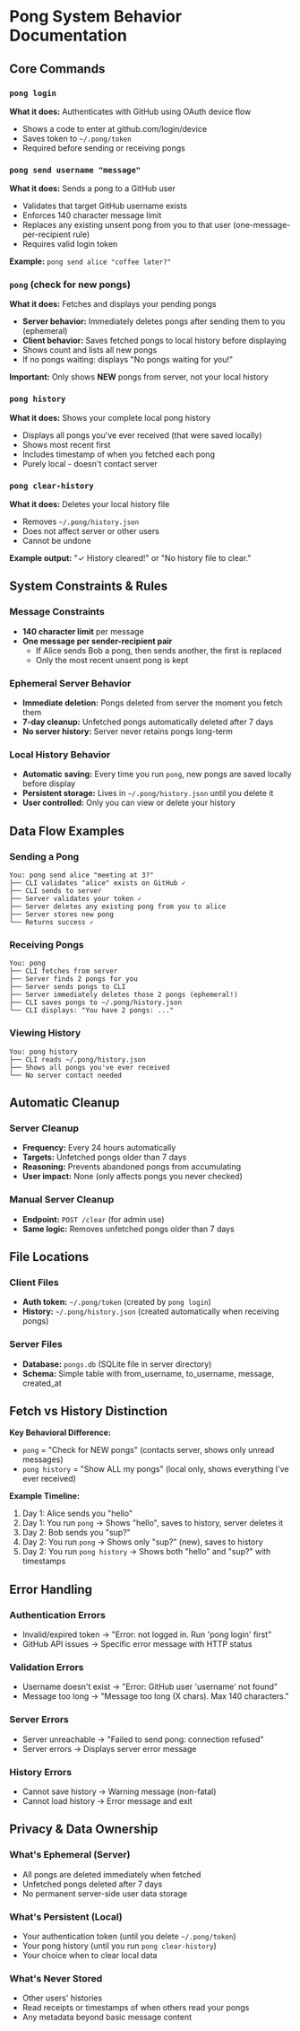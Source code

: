 # Pong System Behavior Documentation

## Core Commands

### `pong login`
**What it does:** Authenticates with GitHub using OAuth device flow
- Shows a code to enter at github.com/login/device
- Saves token to `~/.pong/token` 
- Required before sending or receiving pongs

### `pong send username "message"`
**What it does:** Sends a pong to a GitHub user
- Validates that target GitHub username exists
- Enforces 140 character message limit
- Replaces any existing unsent pong from you to that user (one-message-per-recipient rule)
- Requires valid login token

**Example:** `pong send alice "coffee later?"`

### `pong` (check for new pongs)
**What it does:** Fetches and displays your pending pongs
- **Server behavior:** Immediately deletes pongs after sending them to you (ephemeral)
- **Client behavior:** Saves fetched pongs to local history before displaying
- Shows count and lists all new pongs
- If no pongs waiting: displays "No pongs waiting for you!"

**Important:** Only shows **NEW** pongs from server, not your local history

### `pong history`
**What it does:** Shows your complete local pong history
- Displays all pongs you've ever received (that were saved locally)
- Shows most recent first
- Includes timestamp of when you fetched each pong
- Purely local - doesn't contact server

### `pong clear-history`
**What it does:** Deletes your local history file
- Removes `~/.pong/history.json`
- Does not affect server or other users
- Cannot be undone

**Example output:** "✓ History cleared!" or "No history file to clear."

## System Constraints & Rules

### Message Constraints
- **140 character limit** per message
- **One message per sender-recipient pair** 
  - If Alice sends Bob a pong, then sends another, the first is replaced
  - Only the most recent unsent pong is kept

### Ephemeral Server Behavior
- **Immediate deletion:** Pongs deleted from server the moment you fetch them
- **7-day cleanup:** Unfetched pongs automatically deleted after 7 days
- **No server history:** Server never retains pongs long-term

### Local History Behavior
- **Automatic saving:** Every time you run `pong`, new pongs are saved locally before display
- **Persistent storage:** Lives in `~/.pong/history.json` until you delete it
- **User controlled:** Only you can view or delete your history

## Data Flow Examples

### Sending a Pong
```
You: pong send alice "meeting at 3?"
├── CLI validates "alice" exists on GitHub ✓
├── CLI sends to server
├── Server validates your token ✓
├── Server deletes any existing pong from you to alice
├── Server stores new pong
└── Returns success ✓
```

### Receiving Pongs
```
You: pong
├── CLI fetches from server
├── Server finds 2 pongs for you
├── Server sends pongs to CLI
├── Server immediately deletes those 2 pongs (ephemeral!)
├── CLI saves pongs to ~/.pong/history.json
└── CLI displays: "You have 2 pongs: ..."
```

### Viewing History
```
You: pong history
├── CLI reads ~/.pong/history.json
├── Shows all pongs you've ever received
└── No server contact needed
```

## Automatic Cleanup

### Server Cleanup
- **Frequency:** Every 24 hours automatically
- **Targets:** Unfetched pongs older than 7 days
- **Reasoning:** Prevents abandoned pongs from accumulating
- **User impact:** None (only affects pongs you never checked)

### Manual Server Cleanup
- **Endpoint:** `POST /clear` (for admin use)
- **Same logic:** Removes unfetched pongs older than 7 days

## File Locations

### Client Files
- **Auth token:** `~/.pong/token` (created by `pong login`)
- **History:** `~/.pong/history.json` (created automatically when receiving pongs)

### Server Files
- **Database:** `pongs.db` (SQLite file in server directory)
- **Schema:** Simple table with from_username, to_username, message, created_at

## Fetch vs History Distinction

**Key Behavioral Difference:**

- `pong` = "Check for NEW pongs" (contacts server, shows only unread messages)
- `pong history` = "Show ALL my pongs" (local only, shows everything I've ever received)

**Example Timeline:**
1. Day 1: Alice sends you "hello"
2. Day 1: You run `pong` → Shows "hello", saves to history, server deletes it
3. Day 2: Bob sends you "sup?"  
4. Day 2: You run `pong` → Shows only "sup?" (new), saves to history
5. Day 2: You run `pong history` → Shows both "hello" and "sup?" with timestamps

## Error Handling

### Authentication Errors
- Invalid/expired token → "Error: not logged in. Run 'pong login' first"
- GitHub API issues → Specific error message with HTTP status

### Validation Errors
- Username doesn't exist → "Error: GitHub user 'username' not found"
- Message too long → "Message too long (X chars). Max 140 characters."

### Server Errors
- Server unreachable → "Failed to send pong: connection refused"
- Server errors → Displays server error message

### History Errors
- Cannot save history → Warning message (non-fatal)
- Cannot load history → Error message and exit

## Privacy & Data Ownership

### What's Ephemeral (Server)
- All pongs are deleted immediately when fetched
- Unfetched pongs deleted after 7 days
- No permanent server-side user data storage

### What's Persistent (Local)
- Your authentication token (until you delete `~/.pong/token`)
- Your pong history (until you run `pong clear-history`)
- Your choice when to clear local data

### What's Never Stored
- Other users' histories
- Read receipts or timestamps of when others read your pongs
- Any metadata beyond basic message content